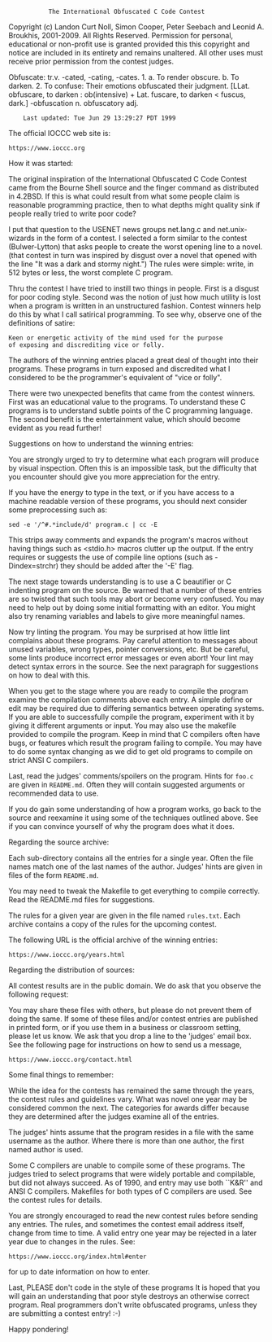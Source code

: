                The International Obfuscated C Code Contest

Copyright (c) Landon Curt Noll, Simon Cooper, Peter Seebach
and Leonid A. Broukhis, 2001-2009.
All Rights Reserved.  Permission for personal, educational or non-profit
use is granted provided this this copyright and notice are included in its
entirety and remains unaltered.  All other uses must receive prior permission
from the contest judges.

Obfuscate:  tr.v.  -cated, -cating, -cates.  1. a.  To render obscure.
        b.  To darken.  2. To confuse:  Their emotions obfuscated their
        judgment.  [LLat. obfuscare, to darken : ob(intensive) +
        Lat. fuscare, to darken < fuscus, dark.] -obfuscation n.
        obfuscatory adj.


	    Last updated: Tue Jun 29 13:29:27 PDT 1999

The official IOCCC web site is:

	https://www.ioccc.org


How it was started:

The original inspiration of the International Obfuscated C Code
Contest came from the Bourne Shell source and the finger command as
distributed in 4.2BSD.  If this is what could result from what some
people claim is reasonable programming practice, then to what depths
might quality sink if people really tried to write poor code?

I put that question to the USENET news groups net.lang.c and
net.unix-wizards in the form of a contest.  I selected a form similar
to the contest (Bulwer-Lytton) that asks people to create the worst
opening line to a novel.  (that contest in turn was inspired by disgust
over a novel that opened with the line "It was a dark and stormy
night.")  The rules were simple: write, in 512 bytes or less, the worst
complete C program.

Thru the contest I have tried to instill two things in people.  First
is a disgust for poor coding style.  Second was the notion of just how
much utility is lost when a program is written in an unstructured
fashion.  Contest winners help do this by what I call satirical
programming.  To see why, observe one of the definitions of satire:

	Keen or energetic activity of the mind used for the purpose
	of exposing and discrediting vice or folly.

The authors of the winning entries placed a great deal of thought into
their programs.  These programs in turn exposed and discredited what I
considered to be the programmer's equivalent of "vice or folly".

There were two unexpected benefits that came from the contest winners.
First was an educational value to the programs.  To understand these C
programs is to understand subtle points of the C programming language.
The second benefit is the entertainment value, which should become
evident as you read further!



Suggestions on how to understand the winning entries:

You are strongly urged to try to determine what each program will
produce by visual inspection.  Often this is an impossible task, but
the difficulty that you encounter should give you more appreciation
for the entry.

If you have the energy to type in the text, or if you have access to
a machine readable version of these programs, you should next consider
some preprocessing such as:

	sed -e '/^#.*include/d' program.c | cc -E

This strips away comments and expands the program's macros without
having things such as <stdio.h> macros clutter up the output.  If the
entry requires or suggests the use of compile line options (such as
-Dindex=strchr) they should be added after the '-E' flag.

The next stage towards understanding is to use a C beautifier or C
indenting program on the source.  Be warned that a number of these
entries are so twisted that such tools may abort or become very
confused.  You may need to help out by doing some initial formatting
with an editor.  You might also try renaming variables and labels to
give more meaningful names.

Now try linting the program.  You may be surprised at how little lint
complains about these programs.  Pay careful attention to messages
about unused variables, wrong types, pointer conversions, etc.  But be
careful, some lints produce incorrect error messages or even abort!
Your lint may detect syntax errors in the source.  See the next
paragraph for suggestions on how to deal with this.

When you get to the stage where you are ready to compile the program
examine the compilation comments above each entry.  A simple define or
edit may be required due to differing semantics between operating
systems.  If you are able to successfully compile the program,
experiment with it by giving it different arguments or input.
You may also use the makefile provided to compile the program.
Keep in mind that C compilers often have bugs, or features which
result the program failing to compile.  You may have to do some
syntax changing as we did to get old programs to compile on strict
ANSI C compilers.

Last, read the judges' comments/spoilers on the program.  Hints
for `foo.c` are given in `README.md`.  Often they will contain suggested
arguments or recommended data to use.

If you do gain some understanding of how a program works, go back to
the source and reexamine it using some of the techniques outlined above.
See if you can convince yourself of why the program does what it does.


Regarding the source archive:

Each sub-directory contains all the entries for a single year.  Often
the file names match one of the last names of the author.  Judges'
hints are given in files of the form `README.md`.

You may need to tweak the Makefile to get everything to compile correctly.
Read the README.md files for suggestions.

The rules for a given year are given in the file named `rules.txt`.  Each
archive contains a copy of the rules for the upcoming contest.

The following URL is the official archive of the winning entries:

	https://www.ioccc.org/years.html


Regarding the distribution of sources:

All contest results are in the public domain.  We do ask that you observe
the following request:

You may share these files with others, but please do not prevent them of
doing the same.  If some of these files and/or contest entries are
published in printed form, or if you use them in a business or classroom
setting, please let us know.  We ask that you drop a line to the
'judges' email box.  See the following page for instructions on
how to send us a message,

	https://www.ioccc.org/contact.html

Some final things to remember:

While the idea for the contests has remained the same through the
years, the contest rules and guidelines vary.  What was novel one year
may be considered common the next.  The categories for awards differ
because they are determined after the judges examine all of the
entries.

The judges' hints assume that the program resides in a file with the
same username as the author.  Where there is more than one author, the
first named author is used.

Some C compilers are unable to compile some of these programs.  The
judges tried to select programs that were widely portable and
compilable, but did not always succeed.  As of 1990, and entry
may use both ``K&R'' and ANSI C compilers.  Makefiles for both
types of C compilers are used.  See the contest rules for details.

You are strongly encouraged to read the new contest rules before
sending any entries.  The rules, and sometimes the contest email
address itself, change from time to time.  A valid entry one year may
be rejected in a later year due to changes in the rules.  See:

	https://www.ioccc.org/index.html#enter

for up to date information on how to enter.

Last, PLEASE don't code in the style of these programs It is hoped that
you will gain an understanding that poor style destroys an otherwise
correct program.  Real programmers don't write obfuscated programs,
unless they are submitting a contest entry!  :-)

Happy pondering!
